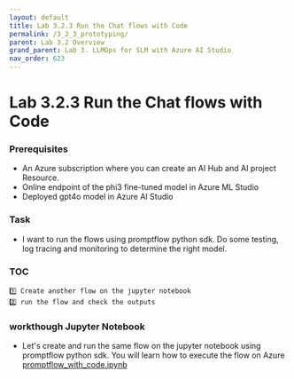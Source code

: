 ```yaml
---
layout: default
title: Lab 3.2.3 Run the Chat flows with Code
permalink: /3_2_3_prototyping/
parent: Lab 3.2 Overview
grand_parent: Lab 3. LLMOps for SLM with Azure AI Studio
nav_order: 623
---
```


# Lab 3.2.3 Run the Chat flows with Code

### Prerequisites

- An Azure subscription where you can create an AI Hub and AI project Resource.
- Online endpoint of the phi3 fine-tuned model in Azure ML Studio
- Deployed gpt4o model in Azure AI Studio 


### Task

- I want to run the flows using promptflow python sdk. Do some testing, log tracing and monitoring to determine the right model. 

### TOC
    1️⃣ Create another flow on the jupyter notebook 
    2️⃣ run the flow and check the outputs 


### workthough Jupyter Notebook
- Let's create and run the same flow on the jupyter notebook using promptflow python sdk. You will learn how to execute the flow on Azure [promptflow_with_code.ipynb](promptflow_with_code.ipynb)

